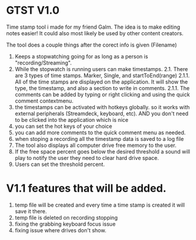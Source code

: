 # GTST V1.0
Time stamp tool i made for my friend Galm. The idea is to make editing notes easier! 
It could also most likely be used by other content creators.

The tool does a couple things after the corect info is given (Filename)
1. Keeps a stopwatching going for as long as a person is "recording/Streaming".
2. While the stopwatch is running users can make timestamps.
  2.1. There are 3 types of time stamps. Marker, Single, and startToEnd(range)
    2.1.1. All of the time stamps are displayed on the application. It will show the type, the timestamp, and also a section to write in comments.
    2.1.1. The comments can be added by typing or right clicking and using the quick comment contextmenu.
3. the timestamps can be activated with hotkeys globally. so it works with external peripherals (Streamdeck, keyboard, etc). AND you don't need to be clicked into the application which is nice
4. you can set the hot keys of your choice
5. you can add more comments to the quick comment menu as needed.
6. when stoping a recording all the timestamp data is saved to a log file
7. The tool also displays all computer drive free memory to the user.
8. If the free space percent goes below the desired threshold a sound will play to notify the user they need to clear hard drive space.
9. Users can set the threshold percent.

 # V1.1 features that will be added.
 1. temp file will be created and every time a time stamp is created it will save it there. 
 2. temp file is deleted on recording stopping
 3. fixing the grabbing keyboard focus issue
 4. fixing issue where drives don't show. 
